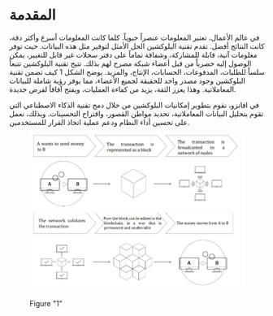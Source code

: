 # المقدمة

في عالم الأعمال، تعتبر المعلومات عنصراً حيوياً. كلما كانت المعلومات أسرع وأكثر دقة، كانت النتائج أفضل. تقدم تقنية البلوكشين الحل الأمثل لتوفير مثل هذه البيانات. حيث توفر معلومات آنية، قابلة للمشاركة، وشفافة تماماً على دفتر سجلات غير قابل للتغيير، يمكن الوصول إليه حصرياً من قبل أعضاء شبكة مصرح لهم بذلك. تتيح تقنية البلوكشين تتبعاً سلساً للطلبات، المدفوعات، الحسابات، الإنتاج، والمزيد. يوضح الشكل 1 كيف تضمن تقنية البلوكشين وجود مصدر واحد للحقيقة لجميع الأعضاء، مما يوفر رؤية شاملة للبيانات المعاملاتية. وهذا يعزز الثقة، يزيد من كفاءة العمليات، ويفتح آفاقاً لفرص جديدة.

في افانزو، نقوم بتطوير إمكانيات البلوكشين من خلال دمج تقنية الذكاء الاصطناعي التي تقوم بتحليل البيانات المعاملاتية، تحديد مواطن القصور، واقتراح التحسينات. وبذلك، نعمل على تحسين أداء النظام ودعم عملية اتخاذ القرار للمستخدمين.

<figure><img src="../.gitbook/assets/image (1).png" alt=""><figcaption><p>Figure "1"</p></figcaption></figure>
